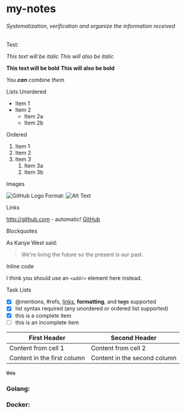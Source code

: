 
[](http://octodex.github.com/images/octdrey-catburn.jpg)

# my-notes

###### *Systematization, verification and organize the information received*


Test:


*This text will be italic*
_This will also be italic_

**This text will be bold**
__This will also be bold__

_You **can** combine them_

Lists
Unordered

* Item 1
* Item 2
  * Item 2a
  * Item 2b

Ordered

1. Item 1
1. Item 2
1. Item 3
   1. Item 3a
   1. Item 3b

Images

![GitHub Logo](/images/logo.png)
Format: ![Alt Text](url)

Links

http://github.com - automatic!
[GitHub](http://github.com)

Blockquotes

As Kanye West said:

> We're living the future so
> the present is our past.

Inline code

I think you should use an
`<addr>` element here instead.

Task Lists

- [x] @mentions, #refs, [links](), **formatting**, and <del>tags</del> supported
- [x] list syntax required (any unordered or ordered list supported)
- [x] this is a complete item
- [ ] this is an incomplete item

First Header | Second Header
------------ | -------------
Content from cell 1 | Content from cell 2
Content in the first column | Content in the second column

~~this~~

### Golang:

### Docker:
